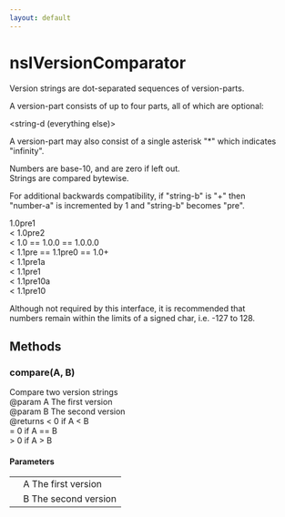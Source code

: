 ```yaml
---
layout: default
---
```


# nsIVersionComparator #
  
Version strings are dot-separated sequences of version-parts.  
  
A version-part consists of up to four parts, all of which are optional:  
  
<number-a><string-b><number-c><string-d (everything else)>  
  
A version-part may also consist of a single asterisk "*" which indicates  
"infinity".  
  
Numbers are base-10, and are zero if left out.  
Strings are compared bytewise.  
  
For additional backwards compatibility, if "string-b" is "+" then  
"number-a" is incremented by 1 and "string-b" becomes "pre".  
  
1.0pre1  
< 1.0pre2    
  < 1.0 == 1.0.0 == 1.0.0.0  
    < 1.1pre == 1.1pre0 == 1.0+  
      < 1.1pre1a  
        < 1.1pre1  
          < 1.1pre10a  
            < 1.1pre10  
  
Although not required by this interface, it is recommended that  
numbers remain within the limits of a signed char, i.e. -127 to 128.  
  

## Methods ##

### compare(A, B) ###
  
Compare two version strings  
@param   A   The first version  
@param   B   The second version  
@returns < 0 if A < B  
         = 0 if A == B  
         > 0 if A > B  
  

#### Parameters ####

<table>

<tr>
<td></td>
<td>A   The first version  
</td>
</tr>

<tr>
<td></td>
<td>B   The second version  
</td>
</tr>

</table>
